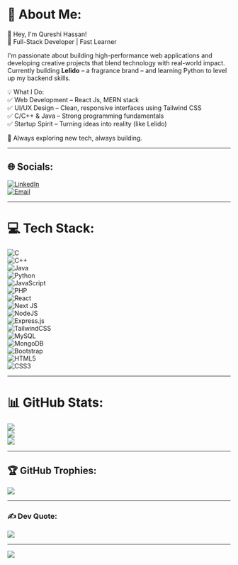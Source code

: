 # 💫 About Me:
👋 Hey, I'm Qureshi Hassan!  
🚀 Full-Stack Developer | Fast Learner  

I'm passionate about building high-performance web applications and developing creative projects that blend technology with real-world impact. Currently building **Lelido** – a fragrance brand – and learning Python to level up my backend skills.  

💡 What I Do:  
✅ Web Development – React Js, MERN stack  
✅ UI/UX Design – Clean, responsive interfaces using Tailwind CSS  
✅ C/C++ & Java – Strong programming fundamentals  
✅ Startup Spirit – Turning ideas into reality (like Lelido)  

🎯 Always exploring new tech, always building.

---

## 🌐 Socials:
[![LinkedIn](https://img.shields.io/badge/LinkedIn-%230077B5.svg?logo=linkedin&logoColor=white)](https://linkedin.com/in/your-link)  
[![Email](https://img.shields.io/badge/Gmail-D14836?logo=gmail&logoColor=white)](mailto:qureshihassan45@gmail.com)

---

# 💻 Tech Stack:
![C](https://img.shields.io/badge/c-%2300599C.svg?style=for-the-badge&logo=c&logoColor=white)  
![C++](https://img.shields.io/badge/c++-%2300599C.svg?style=for-the-badge&logo=c%2B%2B&logoColor=white)  
![Java](https://img.shields.io/badge/java-%23ED8B00.svg?style=for-the-badge&logo=openjdk&logoColor=white)  
![Python](https://img.shields.io/badge/python-%2314354C.svg?style=for-the-badge&logo=python&logoColor=white)  
![JavaScript](https://img.shields.io/badge/javascript-%23323330.svg?style=for-the-badge&logo=javascript&logoColor=%23F7DF1E)  
![PHP](https://img.shields.io/badge/php-%23777BB4.svg?style=for-the-badge&logo=php&logoColor=white)  
![React](https://img.shields.io/badge/react-%2320232a.svg?style=for-the-badge&logo=react&logoColor=%2361DAFB)  
![Next JS](https://img.shields.io/badge/Next-black?style=for-the-badge&logo=next.js&logoColor=white)  
![NodeJS](https://img.shields.io/badge/node.js-6DA55F?style=for-the-badge&logo=node.js&logoColor=white)  
![Express.js](https://img.shields.io/badge/express.js-%23404d59.svg?style=for-the-badge&logo=express&logoColor=%2361DAFB)  
![TailwindCSS](https://img.shields.io/badge/tailwindcss-%2338B2AC.svg?style=for-the-badge&logo=tailwind-css&logoColor=white)  
![MySQL](https://img.shields.io/badge/mysql-4479A1.svg?style=for-the-badge&logo=mysql&logoColor=white)  
![MongoDB](https://img.shields.io/badge/MongoDB-%234ea94b.svg?style=for-the-badge&logo=mongodb&logoColor=white)  
![Bootstrap](https://img.shields.io/badge/bootstrap-%238511FA.svg?style=for-the-badge&logo=bootstrap&logoColor=white)  
![HTML5](https://img.shields.io/badge/html5-%23E34F26.svg?style=for-the-badge&logo=html5&logoColor=white)  
![CSS3](https://img.shields.io/badge/css3-%231572B6.svg?style=for-the-badge&logo=css3&logoColor=white)

---

# 📊 GitHub Stats:
![](https://github-readme-stats.vercel.app/api?username=qureshi30&theme=radical&hide_border=false&include_all_commits=true&count_private=true)  
![](https://github-readme-streak-stats.herokuapp.com/?user=qureshi30&theme=radical&hide_border=false)  
![](https://github-readme-stats.vercel.app/api/top-langs/?username=qureshi30&theme=radical&hide_border=false&layout=compact)

---

## 🏆 GitHub Trophies:
![](https://github-profile-trophy.vercel.app/?username=qureshi30&theme=radical&no-frame=false&no-bg=true&margin-w=4)

---

### ✍️ Dev Quote:
![](https://quotes-github-readme.vercel.app/api?type=horizontal&theme=radical)

---

[![](https://visitcount.itsvg.in/api?id=qureshi30&icon=0&color=0)](https://visitcount.itsvg.in)

<!-- Created with ❤️ by Hassan using GPRM -->
